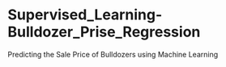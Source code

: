 # Supervised_Learning-Bulldozer_Prise_Regression
Predicting the Sale Price of Bulldozers using Machine Learning
